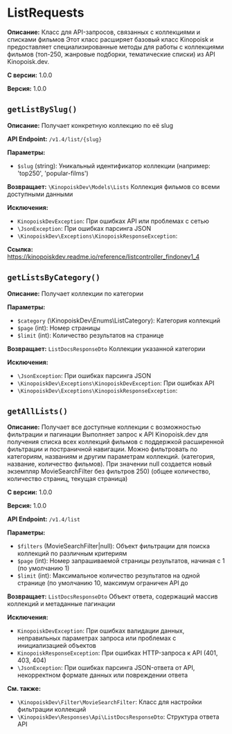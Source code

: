 # ListRequests

**Описание:** Класс для API-запросов, связанных с коллекциями и списками фильмов
Этот класс расширяет базовый класс Kinopoisk и предоставляет специализированные
методы для работы с коллекциями фильмов (топ-250, жанровые подборки, тематические списки) из API Kinopoisk.dev.

**С версии:** 1.0.0

**Версия:** 1.0.0

## `getListBySlug()`

**Описание:** Получает конкретную коллекцию по её slug

**API Endpoint:** `/v1.4/list/{slug}`

**Параметры:**

* `$slug` (string): Уникальный идентификатор коллекции (например: 'top250', 'popular-films')

**Возвращает:** `\KinopoiskDev\Models\Lists` Коллекция фильмов со всеми доступными данными

**Исключения:**

* `KinopoiskDevException`: При ошибках API или проблемах с сетью
* `\JsonException`: При ошибках парсинга JSON
* `\KinopoiskDev\Exceptions\KinopoiskResponseException`: 

**Ссылка:** https://kinopoiskdev.readme.io/reference/listcontroller_findonev1_4

## `getListsByCategory()`

**Описание:** Получает коллекции по категории

**Параметры:**

* `$category` (\KinopoiskDev\Enums\ListCategory): Категория коллекций
* `$page` (int): Номер страницы
* `$limit` (int): Количество результатов на странице

**Возвращает:** `ListDocsResponseDto` Коллекции указанной категории

**Исключения:**

* `\JsonException`: При ошибках парсинга JSON
* `\KinopoiskDev\Exceptions\KinopoiskDevException`: При ошибках API
* `\KinopoiskDev\Exceptions\KinopoiskResponseException`: 

## `getAllLists()`

**Описание:** Получает все доступные коллекции с возможностью фильтрации и пагинации
Выполняет запрос к API Kinopoisk.dev для получения списка всех коллекций фильмов
с поддержкой расширенной фильтрации и постраничной навигации.
Можно фильтровать по категориям, названиям и другим параметрам коллекций.
(категория, название, количество фильмов).
При значении null создается новый экземпляр MovieSearchFilter без фильтров
250)
(общее количество, количество страниц, текущая страница)

**С версии:** 1.0.0

**Версия:** 1.0.0

**API Endpoint:** `/v1.4/list`

**Параметры:**

* `$filters` (MovieSearchFilter|null): Объект фильтрации для поиска коллекций по различным критериям
* `$page` (int): Номер запрашиваемой страницы результатов, начиная с 1 (по умолчанию 1)
* `$limit` (int): Максимальное количество результатов на одной странице (по умолчанию 10, максимум ограничен API до

**Возвращает:** `ListDocsResponseDto` Объект ответа, содержащий массив коллекций и метаданные пагинации

**Исключения:**

* `KinopoiskDevException`: При ошибках валидации данных, неправильных параметрах запроса или проблемах с инициализацией объектов
* `KinopoiskResponseException`: При ошибках HTTP-запроса к API (401, 403, 404)
* `\JsonException`: При ошибках парсинга JSON-ответа от API, некорректном формате данных или повреждении ответа

**См. также:**

* `\KinopoiskDev\Filter\MovieSearchFilter`: Класс для настройки фильтрации коллекций
* `\KinopoiskDev\Responses\Api\ListDocsResponseDto`: Структура ответа API

